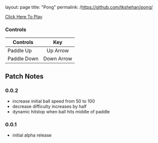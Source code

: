layout: page
title: "Pong"
permalink: /https://github.com/tkshehan/pong/

[Click Here To Play](https://tkshehan.github.io/pong/pong.html)

### Controls
| Controls | Key |
| ------------- |:-------------:|
| Paddle Up  | Up Arrow |
| Paddle Down | Down Arrow |

## Patch Notes

### 0.0.2
- increase initial ball speed from 50 to 100
- decrease difficulty increases by half
- dynamic hitstop when ball hits middle of paddle

### 0.0.1
- initial alpha release
